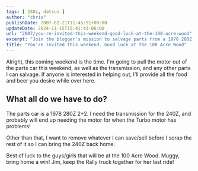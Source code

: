 ```yaml
---
tags: [ 240z, datsun ]
author: "chris"
publishDate: 2007-02-21T11:45:51+00:00
updateDate: 2024-11-15T15:41:43-06:00
url: "2007/you-re-invited-this-weekend-good-luck-at-the-100-acre-wood"
excerpt: "Join the blogger's mission to salvage parts from a 1978 280Z 2+2 for his 240Z this weekend, with food and beer provided."
title: "You're invited this weekend. Good luck at the 100 Acre Wood"
---
```


Alright, this coming weekend is the time. I'm going to pull the motor out of the parts car this weekend, as well as the transmission, and any other parts I can salvage. If anyone is interested in helping out, I'll provide all the food and beer you desire while over here.
 
## What all do we have to do?
  
The parts car is a 1978 280Z 2+2. I need the transmission for the 240Z, and probably will end up needing the motor for when the Turbo motor has problems! 

Other than that, I want to remove whatever I can save/sell before I scrap the rest of it so I can bring the 240Z back home. 

Best of luck to the guys/girls that will be at the 100 Acre Wood. Muggy, bring home a win! Jim, keep the Rally truck together for her last ride!
